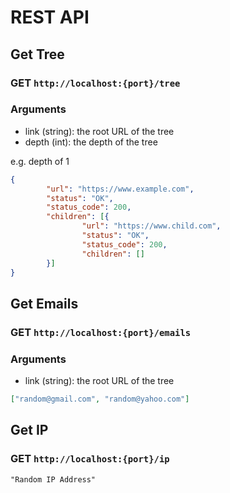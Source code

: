 # REST API

## Get Tree

### GET `http://localhost:{port}/tree`

### Arguments
- link (string): the root URL of the tree
- depth (int): the depth of the tree

e.g. depth of 1
```json
{
        "url": "https://www.example.com",
        "status": "OK",
        "status_code": 200,
        "children": [{
                "url": "https://www.child.com",
                "status": "OK",
                "status_code": 200,
                "children": []
        }]
}
```

## Get Emails

### GET `http://localhost:{port}/emails`

### Arguments
- link (string): the root URL of the tree

```json
["random@gmail.com", "random@yahoo.com"]
```

## Get IP

### GET `http://localhost:{port}/ip`

```
"Random IP Address"
```


